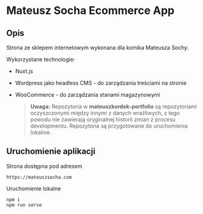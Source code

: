 # Mateusz Socha Ecommerce App

## Opis

Strona ze sklepem internetowym wykonana dla komika Mateusza Sochy.

Wykorzystane technologie:
- Nuxt.js
- Wordpress jako headless CMS - do zarządzania treściami na stronie
- WooCommerce - do zarządzania stanami magazynowymi

    > **Uwaga:** Repozytoria w **mateuszkordek-portfolio** są repozytoriami oczyszczonymi między innymi z danych wrażliwych, z tego powodu nie zawierają oryginalnej historii zmian z procesu developmentu. Repozytoria są przygotowane do uruchomienia lokalnie.

## Uruchomienie aplikacji

Strona dostępna pod adresem

    https://mateuszsocha.com

Uruchomienie lokalne

    npm i
    npm run serve
